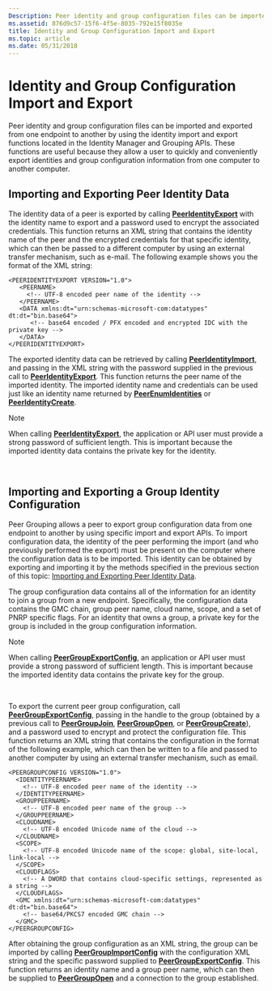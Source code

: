 ```yaml
---
Description: Peer identity and group configuration files can be imported and exported from one endpoint to another by using the identity import and export functions located in the Identity Manager and Grouping APIs.
ms.assetid: 876d9c57-15f6-4f5e-8035-792e15f8035e
title: Identity and Group Configuration Import and Export
ms.topic: article
ms.date: 05/31/2018
---
```


# Identity and Group Configuration Import and Export

Peer identity and group configuration files can be imported and exported from one endpoint to another by using the identity import and export functions located in the Identity Manager and Grouping APIs. These functions are useful because they allow a user to quickly and conveniently export identities and group configuration information from one computer to another computer.

## Importing and Exporting Peer Identity Data

The identity data of a peer is exported by calling [**PeerIdentityExport**](/windows/desktop/api/P2P/nf-p2p-peeridentityexport) with the identity name to export and a password used to encrypt the associated credentials. This function returns an XML string that contains the identity name of the peer and the encrypted credentials for that specific identity, which can then be passed to a different computer by using an external transfer mechanism, such as e-mail. The following example shows you the format of the XML string:

``` syntax
<PEERIDENTITYEXPORT VERSION="1.0">
   <PEERNAME>
     <!-- UTF-8 encoded peer name of the identity -->
   </PEERNAME>
   <DATA xmlns:dt="urn:schemas-microsoft-com:datatypes" dt:dt="bin.base64">
      <!-- base64 encoded / PFX encoded and encrypted IDC with the private key -->
   </DATA>
</PEERIDENTITYEXPORT>
```

The exported identity data can be retrieved by calling [**PeerIdentityImport**](/windows/desktop/api/P2P/nf-p2p-peeridentityimport), and passing in the XML string with the password supplied in the previous call to [**PeerIdentityExport**](/windows/desktop/api/P2P/nf-p2p-peeridentityexport). This function returns the peer name of the imported identity. The imported identity name and credentials can be used just like an identity name returned by [**PeerEnumIdentities**](/windows/desktop/api/P2P/nf-p2p-peerenumidentities) or [**PeerIdentityCreate**](/windows/desktop/api/P2P/nf-p2p-peeridentitycreate).

> [!Note]  
> When calling [**PeerIdentityExport**](/windows/desktop/api/P2P/nf-p2p-peeridentityexport), the application or API user must provide a strong password of sufficient length. This is important because the imported identity data contains the private key for the identity.

 

## Importing and Exporting a Group Identity Configuration

Peer Grouping allows a peer to export group configuration data from one endpoint to another by using specific import and export APIs. To import configuration data, the identity of the peer performing the import (and who previously performed the export) must be present on the computer where the configuration data is to be imported. This identity can be obtained by exporting and importing it by the methods specified in the previous section of this topic: [Importing and Exporting Peer Identity Data](#importing-and-exporting-peer-identity-data).

The group configuration data contains all of the information for an identity to join a group from a new endpoint. Specifically, the configuration data contains the GMC chain, group peer name, cloud name, scope, and a set of PNRP specific flags. For an identity that owns a group, a private key for the group is included in the group configuration information.

> [!Note]  
> When calling [**PeerGroupExportConfig**](/windows/desktop/api/P2P/nf-p2p-peergroupexportconfig), an application or API user must provide a strong password of sufficient length. This is important because the imported identity data contains the private key for the group.

 

To export the current peer group configuration, call [**PeerGroupExportConfig**](/windows/desktop/api/P2P/nf-p2p-peergroupexportconfig), passing in the handle to the group (obtained by a previous call to [**PeerGroupJoin**](/windows/desktop/api/P2P/nf-p2p-peergroupjoin), [**PeerGroupOpen**](/windows/desktop/api/P2P/nf-p2p-peergroupopen), or [**PeerGroupCreate**](/windows/desktop/api/P2P/nf-p2p-peergroupcreate)), and a password used to encrypt and protect the configuration file. This function returns an XML string that contains the configuration in the format of the following example, which can then be written to a file and passed to another computer by using an external transfer mechanism, such as email.

``` syntax
<PEERGROUPCONFIG VERSION="1.0">
  <IDENTITYPEERNAME>
    <!-- UTF-8 encoded peer name of the identity -->
  </IDENTITYPEERNAME>
  <GROUPPEERNAME>
    <!-- UTF-8 encoded peer name of the group -->
  </GROUPPEERNAME>
  <CLOUDNAME>
    <!-- UTF-8 encoded Unicode name of the cloud -->
  </CLOUDNAME>
  <SCOPE>
    <!-- UTF-8 encoded Unicode name of the scope: global, site-local, link-local -->
  </SCOPE>
  <CLOUDFLAGS>
    <!-- A DWORD that contains cloud-specific settings, represented as a string -->
  </CLOUDFLAGS>
  <GMC xmlns:dt="urn:schemas-microsoft-com:datatypes" dt:dt="bin.base64">
    <!-- base64/PKCS7 encoded GMC chain -->
  </GMC>
</PEERGROUPCONFIG>
```

After obtaining the group configuration as an XML string, the group can be imported by calling [**PeerGroupImportConfig**](/windows/desktop/api/P2P/nf-p2p-peergroupimportconfig) with the configuration XML string and the specific password supplied to [**PeerGroupExportConfig**](/windows/desktop/api/P2P/nf-p2p-peergroupexportconfig). This function returns an identity name and a group peer name, which can then be supplied to [**PeerGroupOpen**](/windows/desktop/api/P2P/nf-p2p-peergroupopen) and a connection to the group established.

 

 




